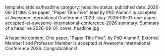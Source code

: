 template: articles/headline
category: headline
status: published
date: 2026-09-01
title: One paper, "Paper Title Five", lead by PhD Alumni1 is accepted at Awesome International Conference 2026.
slug: 2026-09-01-one-paper-accepted-at-awesome-international-conference-2026
summary: Summary of a headline 2026-09-01.
cover: headline.jpg

A headline content. One paper, "Paper Title Five", by PhD Alumni1, External Member1 and Professor Member is accepted at Awesome International Conference 2026. Congratulations!

